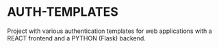 # AUTH-TEMPLATES

Project with various authentication templates for web applications with a REACT frontend and a PYTHON (Flask) backend.